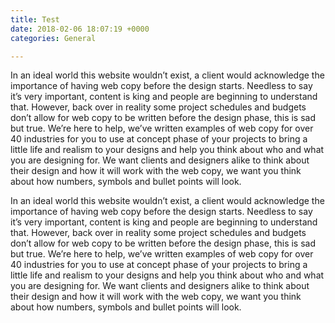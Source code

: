 ```yaml
---
title: Test
date: 2018-02-06 18:07:19 +0000
categories: General

---
```

In an ideal world this website wouldn’t exist, a client would acknowledge the importance of having web copy before the design starts. Needless to say it’s very important, content is king and people are beginning to understand that. However, back over in reality some project schedules and budgets don’t allow for web copy to be written before the design phase, this is sad but true. We’re here to help, we’ve written examples of web copy for over 40 industries for you to use at concept phase of your projects to bring a little life and realism to your designs and help you think about who and what you are designing for. We want clients and designers alike to think about their design and how it will work with the web copy, we want you think about how numbers, symbols and bullet points will look. 

In an ideal world this website wouldn’t exist, a client would acknowledge the importance of having web copy before the design starts. Needless to say it’s very important, content is king and people are beginning to understand that. However, back over in reality some project schedules and budgets don’t allow for web copy to be written before the design phase, this is sad but true. We’re here to help, we’ve written examples of web copy for over 40 industries for you to use at concept phase of your projects to bring a little life and realism to your designs and help you think about who and what you are designing for. We want clients and designers alike to think about their design and how it will work with the web copy, we want you think about how numbers, symbols and bullet points will look.